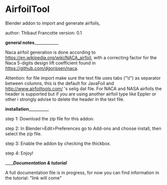 # AirfoilTool
Blender addon to import and generate airfoils,

author: Thibaut Francotte
version: 0.1


______________________general notes__________________________________

Naca airfoil generation is done according to https://en.wikipedia.org/wiki/NACA_airfoil,
with a correcting factor for the Naca 5-digits design lift coefficient found in https://github.com/dgorissen/naca.

Attention: for file import make sure the text file uses tabs ("\t") as separator between columns, this is the default for 
JavaFoil and http://www.airfoiltools.com/ 's selig dat file. For NACA and NASA airfoils the header is supported but
if you are using another airfoil type like Eppler or other i strongly advise to delete the header in the text file. 


________________________installation__________________________________

step 1: Download the zip file for this addon.

step 2: In Blender>Edit>Preferences go to Add-ons and choose install, then select the zip file.

step 3: Enable the addon by checking the thickbox.

step 4: Enjoy!

_________________________Documentation & tutorial_____________________

A full documentation file is in progress, for now you can find information in the tutorial:
"link will come"

